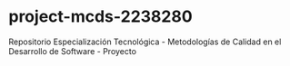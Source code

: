 # project-mcds-2238280
Repositorio  Especialización Tecnológica - Metodologías de Calidad en el Desarrollo de Software - Proyecto
